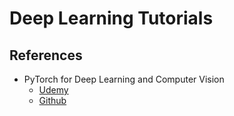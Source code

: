 # Deep Learning Tutorials

## References

* PyTorch for Deep Learning and Computer Vision
    * [Udemy](https://www.udemy.com/share/101XjoAkcfeVtUR3g=/)
    * [Github](https://github.com/rslim087a/PyTorch-for-Deep-Learning-and-Computer-Vision-Course-All-Codes-)
